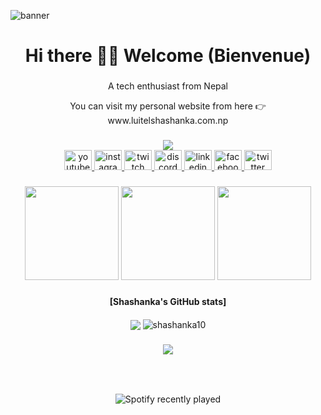 ![banner](https://user-images.githubusercontent.com/71580178/235372404-6f141b57-d692-43a3-b5e2-f753d394200c.png)
<h1 align="center">Hi there 👋👋 Welcome (Bienvenue)</h1>

###

<p align="center">A tech enthusiast from Nepal</p> 
<p align="center" >You can visit my personal website from here 👉 www.luitelshashanka.com.np</p>


###

<div align="center">
  <img src="https://profile-counter.glitch.me/shashanka10/count.svg?"  />
</div>

<div align="center">
  <a href="https://www.youtube.com/channel/UCtor7RdswFqEmNLTtIS4F8Q" target="_blank">
    <img src="https://raw.githubusercontent.com/maurodesouza/profile-readme-generator/master/src/assets/icons/social/youtube/default.svg" width="44" height="32" alt="youtube logo"  />
  </a>
  <a href="https://www.instagram.com/_shashankaa10/" target="_blank">
    <img src="https://raw.githubusercontent.com/maurodesouza/profile-readme-generator/master/src/assets/icons/social/instagram/default.svg" width="44" height="32" alt="instagram logo"  />
  </a>
  <a href="https://www.twitch.tv/shashanka69" target="_blank">
    <img src="https://raw.githubusercontent.com/maurodesouza/profile-readme-generator/master/src/assets/icons/social/twitch/default.svg" width="44" height="32" alt="twitch logo"  />
  </a>
  <a href="https://discord.gg/XXaqNC3h" target="_blank">
    <img src="https://raw.githubusercontent.com/maurodesouza/profile-readme-generator/master/src/assets/icons/social/discord/default.svg" width="44" height="32" alt="discord logo"  />
  </a>
  <a href="https://www.linkedin.com/in/shashanka-luitel-5b0166177/" target="_blank">
    <img src="https://raw.githubusercontent.com/maurodesouza/profile-readme-generator/master/src/assets/icons/social/linkedin/default.svg" width="44" height="32" alt="linkedin logo"  />
  </a>
  <a href="https://www.facebook.com/luitel.shashanka/" target="_blank">
    <img src="https://raw.githubusercontent.com/maurodesouza/profile-readme-generator/master/src/assets/icons/social/facebook/default.svg" width="44" height="32" alt="facebook logo"  />
  </a>
  <a href="https://twitter.com/_shashanka10" target="_blank">
    <img src="https://raw.githubusercontent.com/maurodesouza/profile-readme-generator/master/src/assets/icons/social/twitter/default.svg" width="44" height="32" alt="twitter logo"  />
  </a>
</div>

###

<div align= "center">
<img  height="150" src="https://raw.githubusercontent.com/mayankchaudhary26/Cool-Readme-ideas/master/data/octocat/daftpunktocat-guy.gif"  />
<img  height="150" src="https://raw.githubusercontent.com/mayankchaudhary26/Cool-Readme-ideas/master/data/octocat/daftpunktocat-thomas.gif  "  />
<img  height="150"
src="https://gist.githubusercontent.com/ManulMax/2d20af60d709805c55fd784ca7cba4b9/raw/bcfeac7604f674ace63623106eb8bb8471d844a6/github.gif " />
</div>

###
###

<div align="center">
<h4>[Shashanka's GitHub stats]</h4>
<img align="center" src="https://github-readme-stats.vercel.app/api?username=shashanka10" />
<img align="center" src="https://github-readme-streak-stats.herokuapp.com/?user=shashanka10&" alt="shashanka10" />

</div>

###

<div align="center">
  <img src="https://skillicons.dev/icons?i=js,html,css,autocad,azure,blender,bootstrap,c,cpp,figma,flutter,git,ai,kali,mongodb,nextjs,nodejs,npm,pr,py,qt,react,sass,sublime,tailwind,ts,vscode,wordpress,)](https://skillicons.dev)" />
</div>

###

<br clear="both">

###

<div align="center">
  <img src="https://spotify-recently-played-readme.vercel.app/api?user=0g581u16o0n1mgkf9r74orqcf&unique={true|1|on|yes}" alt="Spotify recently played"  />
</div>

###
